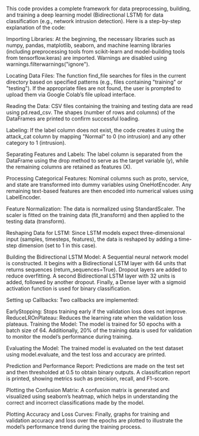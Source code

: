 This code provides a complete framework for data preprocessing, building, and training a deep learning model (Bidirectional LSTM) for data classification (e.g., network intrusion detection). Here is a step-by-step explanation of the code:

Importing Libraries:
At the beginning, the necessary libraries such as numpy, pandas, matplotlib, seaborn, and machine learning libraries (including preprocessing tools from scikit-learn and model-building tools from tensorflow.keras) are imported. Warnings are disabled using warnings.filterwarnings("ignore").

Locating Data Files:
The function find_file searches for files in the current directory based on specified patterns (e.g., files containing "training" or "testing"). If the appropriate files are not found, the user is prompted to upload them via Google Colab’s file upload interface.

Reading the Data:
CSV files containing the training and testing data are read using pd.read_csv. The shapes (number of rows and columns) of the DataFrames are printed to confirm successful loading.

Labeling:
If the label column does not exist, the code creates it using the attack_cat column by mapping "Normal" to 0 (no intrusion) and any other category to 1 (intrusion).

Separating Features and Labels:
The label column is separated from the DataFrame using the drop method to serve as the target variable (y), while the remaining columns are retained as features (X).

Processing Categorical Features:
Nominal columns such as proto, service, and state are transformed into dummy variables using OneHotEncoder. Any remaining text-based features are then encoded into numerical values using LabelEncoder.

Feature Normalization:
The data is normalized using StandardScaler. The scaler is fitted on the training data (fit_transform) and then applied to the testing data (transform).

Reshaping Data for LSTM:
Since LSTM models expect three-dimensional input (samples, timesteps, features), the data is reshaped by adding a time-step dimension (set to 1 in this case).

Building the Bidirectional LSTM Model:
A Sequential neural network model is constructed. It begins with a Bidirectional LSTM layer with 64 units that returns sequences (return_sequences=True). Dropout layers are added to reduce overfitting. A second Bidirectional LSTM layer with 32 units is added, followed by another dropout. Finally, a Dense layer with a sigmoid activation function is used for binary classification.

Setting up Callbacks:
Two callbacks are implemented:

EarlyStopping: Stops training early if the validation loss does not improve.
ReduceLROnPlateau: Reduces the learning rate when the validation loss plateaus.
Training the Model:
The model is trained for 50 epochs with a batch size of 64. Additionally, 20% of the training data is used for validation to monitor the model’s performance during training.

Evaluating the Model:
The trained model is evaluated on the test dataset using model.evaluate, and the test loss and accuracy are printed.

Prediction and Performance Report:
Predictions are made on the test set and then thresholded at 0.5 to obtain binary outputs. A classification report is printed, showing metrics such as precision, recall, and F1-score.

Plotting the Confusion Matrix:
A confusion matrix is generated and visualized using seaborn’s heatmap, which helps in understanding the correct and incorrect classifications made by the model.

Plotting Accuracy and Loss Curves:
Finally, graphs for training and validation accuracy and loss over the epochs are plotted to illustrate the model’s performance trend during the training process.

